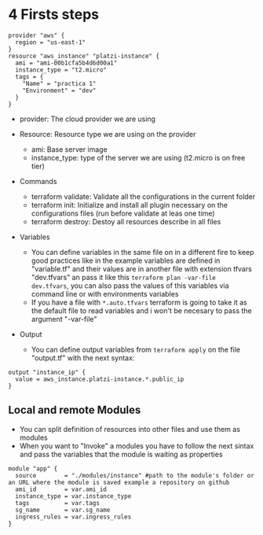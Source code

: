 # 4 Firsts steps

```
provider "aws" {
  region = "us-east-1"
}
resource "aws_instance" "platzi-instance" {
  ami = "ami-00b1cfa5b4d6d00a1"
  instance_type = "t2.micro"
  tags = {
    "Name" = "practica 1"
    "Environment" = "dev"
  }
}
```

- provider: The cloud provider we are using
- Resource: Resource type we are using on the provider
  - ami: Base server image
  - instance_type: type of the server we are using (t2.micro is on free tier)
- Commands

  - terraform validate: Validate all the configurations in the current folder
  - terraform init: Initialize and install all plugin necessary on the configurations files (run before validate at leas one time)
  - terraform destroy: Destoy all resources describe in all files

- Variables

  - You can define variables in the same file on in a different fire to keep good practices like in the example variables are defined in "variable.tf" and their values are in another file with extension tfvars "dev.tfvars" an pass it like this `terraform plan -var-file dev.tfvars`, you can also pass the values of this variables via command line or with environments variables
  - If you have a file with `*.auto.tfvars` terraform is going to take it as the default file to read variables and i won't be necesary to pass the argument "-var-file"

- Output
  - You can define output variables from `terraform apply` on the file "output.tf" with the next syntax:

```
output "instance_ip" {
  value = aws_instance.platzi-instance.*.public_ip
}

```

## Local and remote Modules

- You can split definition of resources into other files and use them as modules
- When you want to "Invoke" a modules you have to follow the next sintax and pass the variables that the module is waiting as properties

```
module "app" {
  source        = "./modules/instance" #path to the module's folder or an URL where the module is saved example a repository on github
  ami_id        = var.ami_id
  instance_type = var.instance_type
  tags          = var.tags
  sg_name       = var.sg_name
  ingress_rules = var.ingress_rules
}

```
